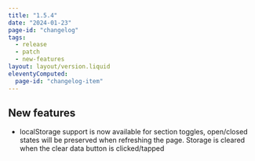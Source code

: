 ```yaml
---
title: "1.5.4"
date: "2024-01-23"
page-id: "changelog"
tags: 
  - release
  - patch
  - new-features
layout: layout/version.liquid
eleventyComputed:
  page-id: "changelog-item"
---
```

## New features
- localStorage support is now available for section toggles, open/closed states will be preserved when refreshing the page. Storage is cleared when the clear data button is clicked/tapped